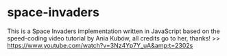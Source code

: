 # space-invaders
This is a Space Invaders implementation written in JavaScript based on the speed-coding video tutorial by Ania Kubów, all credits go to her, thanks! >> https://www.youtube.com/watch?v=3Nz4Yp7Y_uA&amp;t=2302s
